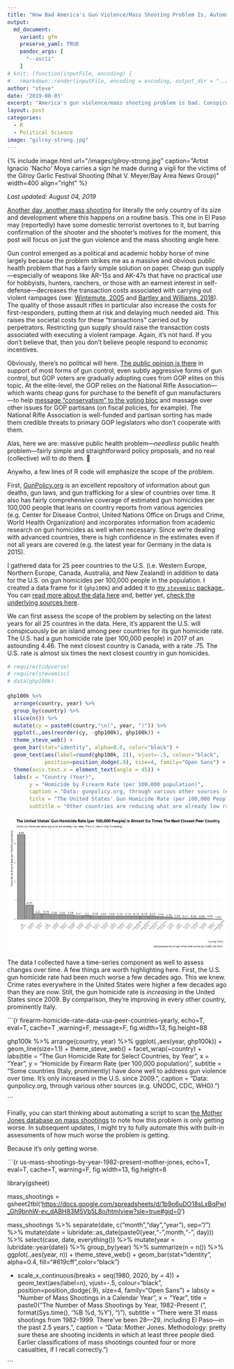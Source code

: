 ```yaml
---
title: "How Bad America's Gun Violence/Mass Shooting Problem Is, Automated with R Code"
output:
  md_document:
    variant: gfm
    preserve_yaml: TRUE
    pandoc_args: [ 
      "--ascii"
    ]
# knit: (function(inputFile, encoding) {
#   rmarkdown::render(inputFile, encoding = encoding, output_dir = "../_posts") })
author: "steve"
date: '2019-08-03'
excerpt: "America's gun violence/mass shooting problem is bad. Conspicuously bad and it's getting worse despite obvious soluations for which there's no political will."
layout: post
categories:
  - R
  - Political Science
image: "gilroy-strong.jpg"
---
```


{% include image.html url="/images/gilroy-strong.jpg" caption="Artist
Ignacio 'Nacho' Moya carries a sign he made during a vigil for the
victims of the Gilroy Garlic Festival Shooting (Nhat V. Meyer/Bay Area
News Group)" width=400 align="right" %}

*Last updated: August 04, 2019*

[Another day, another mass
shooting](https://www.cnn.com/2019/08/03/us/el-paso-shooting/index.html)
for literally the only country of its size and development where this
happens on a routine basis. This one in El Paso may (reportedly) have
some domestic terrorist overtones to it, but barring confirmation of the
shooter and the shooter’s motives for the moment, this post will focus
on just the gun violence and the mass shooting angle here.

Gun control emerged as a political and academic hobby horse of mine
largely because the problem strikes me as a massive and obvious public
health problem that has a fairly simple solution on paper. Cheap gun
supply—especially of weapons like AR-15s and AK-47s that have no
practical use for hobbyists, hunters, ranchers, or those with an earnest
interest in self-defense—decreases the transaction costs associated with
carrying out violent rampages (see:
[Wintemute, 2005](https://ucdavis.pure.elsevier.com/en/publications/guns-and-gun-violence)
and [Bartley and
Williams, 2018](https://events.iadb.org/events/handler/geteventdocument.ashx?AFCF784DCD0CBF43BE2C6862BF3344018A6A5CB902FA5578FDC3D0A580A830F93EB421FAAECD73D52562D8C42E362FA5853AE10D3E97D4160C156BD8B16088D305C031362E48EDD5)).
The quality of those assault rifles in particular also increase the
costs for first-responders, putting them at risk and delaying much
needed aid. This raises the societal costs for these “transactions”
carried out by perpetrators. Restricting gun supply should raise the
transaction costs associated with executing a violent rampage. Again,
it’s not hard. If you don’t believe that, then you don’t believe
people respond to economic incentives.

Obviously, there’s no political will here. [The public opinion is
there](http://svmiller.com/research/what-americans-really-think-about-gun-control/)
in support of most forms of gun control, even subtly aggressive forms of
gun control, but GOP voters are gradually adopting cues from GOP elites
on this topic. At the elite-level, the GOP relies on the National Rifle
Association—which wants cheap guns for purchase to the benefit of gun
manufacturers—to help [message “conservatism” to the voting
bloc](https://www.amazon.com/Guns-Democracy-Insurrectionist-Joshua-Horwitz/dp/0472033700)
and massage over other issues for GOP partisans (on fiscal policies, for
example). The National Rifle Association is well-funded and partisan
sorting has made them credible threats to primary GOP legislators who
don’t cooperate with them.

Alas, here we are: massive public health problem—*needless* public
health problem—fairly simple and straightforward policy proposals, and
no real (collective) will to do them. 🤷

Anywho, a few lines of R code will emphasize the scope of the problem.

First, [GunPolicy.org](https://www.gunpolicy.org) is an excellent
repository of information about gun deaths, gun laws, and gun
trafficking for a slew of countries over time. It also has fairly
comprehensive coverage of estimated gun homicides per 100,000 people
that leans on country reports from various agencies (e.g. Center for
Disease Control, United Nations Office on Drugs and Crime, World Health
Organization) and incorporates information from academic research on gun
homicides as well when necessary. Since we’re dealing with advanced
countries, there is high confidence in the estimates even if not all
years are covered (e.g. the latest year for Germany in the data is
2015).

<!-- United Nations Office on Drugs and Crime data (see: [here](https://www.unodc.org/documents/data-and-analysis/statistics/Homicide/Homicides_by_firearms.xls)) will emphasize how the U.S. stands out among peer countries. I link to the spreadsheet in this post. It's an *ugly* spreadsheet that requires some tidying and eye-balling things in LibreOffice for slicing, but it can be done all the same. Do note: the data are mostly limited to 2009/2010 observations, not that it should meaningfully change the takeaway here. The U.S. will conspicuously be an island among peer countries (i.e. Canada, Australia, New Zealand, and Western/Northern Europe) for its homicide by firearm rate. -->

I gathered data for 25 peer countries to the U.S. (i.e. Western Europe,
Northern Europe, Canada, Australia, and New Zealand) in addition to data
for the U.S. on gun homicides per 100,000 people in the population. I
created a data frame for it (`ghp100k`) and added it to [my `stevemisc`
package.](https://github.com/svmiller/stevemisc). You can [read more
about the data
here](https://github.com/svmiller/stevemisc/blob/master/man/ghp100k.Rd)
and, better yet, [check the underlying sources
here](https://www.gunpolicy.org).

We can first assess the scope of the problem by selecting on the latest
years for all 25 countres in the data. Here, it’s apparent the U.S. will
conspicuously be an island among peer countries for its gun homicide
rate. The U.S. had a gun homicide rate (per 100,000 people) in 2017 of
an astounding 4.46. The next closest country is Canada, with a rate .75.
The U.S. rate is almost six times the next closest country in gun
homicides.

``` r
# require(tidyverse)
# require(stevemisc)
# data(ghp100k)

ghp100k %>%
  arrange(country, year) %>%
  group_by(country) %>%
  slice(n()) %>%
  mutate(cy = paste0(country,"\n(", year, ")")) %>%
  ggplot(.,aes(reorder(cy, -ghp100k), ghp100k)) +
  theme_steve_web() +
  geom_bar(stat="identity", alpha=0.6, color="black") +
  geom_text(aes(label=round(ghp100k, 2)), vjust=-.5, colour="black",
            position=position_dodge(.9), size=4, family="Open Sans") +
  theme(axis.text.x = element_text(angle = 45)) +
  labs(x = "Country (Year)",
       y = "Homicide by Firearm Rate (per 100,000 population)",
       caption = "Data: gunpolicy.org, through various other sources (e.g. UNODC, CDC, WHO).",
       title = "The United States' Gun Homicide Rate (per 100,000 People) is Almost Six Times The Next Closest Peer Country",
       subtitle = "Other countries are reducing what are already low rates. The U.S. rate is only increasing.")
```

![](/images/firearm-homicide-rate-data-usa-peer-countries-1.png)<!-- -->

The data I collected have a time-series component as well to assess
changes over time. A few things are worth highlighting here. First, the
U.S. gun homicide rate had been much worse a few decades ago. This we
knew. Crime rates everywhere in the United States were higher a few
decades ago than they are now. Still, the gun homicide rate is
*increasing* in the United States since 2009. By comparison, they’re
improving in every other country, prominently Italy.

\`\`\`{r firearm-homicide-rate-data-usa-peer-countries-yearly, echo=T,
eval=T, cache=T ,warning=F, message=F, fig.width=13, fig.height=88

ghp100k %\>% arrange(country, year) %\>% ggplot(.,aes(year, ghp100k)) +
geom\_line(size=1.1) + theme\_steve\_web() + facet\_wrap(~country) +
labs(title = “The Gun Homicide Rate for Select Countries, by Year”, x =
“Year”, y = “Homicide by Firearm Rate (per 100,000 population)”,
subtitle = “Some countries (Italy, prominently) have done well to
address gun violence over time. It’s only increased in the U.S. since
2009.”, caption = “Data: gunpolicy.org, through various other sources
(e.g. UNODC, CDC, WHO).”)

\`\`\`

Finally, you can start thinking about automating a script to scan [the
Mother Jones database on mass
shootings](https://www.motherjones.com/politics/2012/12/mass-shootings-mother-jones-full-data/)
to note how this problem is only getting worse. In subsequent updates, I
might try to fully automate this with built-in assessments of how much
worse the problem is getting.

Because it’s only getting worse.

\`\`\`{r us-mass-shootings-by-year-1982-present-mother-jones, echo=T,
eval=T, cache=T, warning=F, fig.width=13, fig.height=8

library(gsheet)

mass\_shootings =
gsheet2tbl(‘<https://docs.google.com/spreadsheets/d/1b9o6uDO18sLxBqPwl_Gh9bnhW-ev_dABH83M5Vb5L8o/htmlview?sle=true#gid=0>’)

mass\_shootings %\>% separate(date, c(“month”,“day”,“year”), sep=“/”)
%\>% mutate(date = lubridate::as\_date(paste0(year,“-”,month,“-”, day)))
%\>% select(case, date, everything()) %\>% mutate(year =
lubridate::year(date)) %\>% group\_by(year) %\>% summarize(n = n()) %\>%
ggplot(.,aes(year, n)) + theme\_steve\_web() +
geom\_bar(stat=“identity”, alpha=0.4, fill=“\#619cff”,color=“black”)
+ scale\_x\_continuous(breaks = seq(1980, 2020, by = 4)) +
geom\_text(aes(label=n), vjust=-.5, colour=“black”,
position=position\_dodge(.9), size=4, family=“Open Sans”) + labs(y =
“Number of Mass Shootings in a Calendar Year”, x = “Year”, title =
paste0(“The Number of Mass Shootings by Year, 1982-Present (”,
format(Sys.time(), ‘%B %d, %Y’), “)”), subtitle = “There were 31 mass
shootings from 1982-1999. There’ve been 28—29, including El Paso—in the
past 2.5 years.”, caption = “Data: Mother Jones. Methodology: pretty
sure these are shooting incidents in which at least three people died.
Earlier classifications of mass shootings counted four or more
casualties, if I recall correctly.”)

\`\`\`
